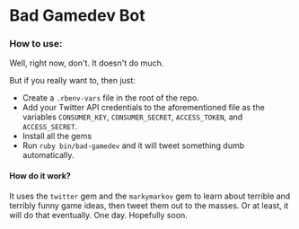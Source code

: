 Bad Gamedev Bot
===============

### How to use:
Well, right now, don't. It doesn't do much.

But if you really want to, then just:
- Create a `.rbenv-vars` file in the root of the repo.
- Add your Twitter API credentials to the aforementioned file as the variables `CONSUMER_KEY`, `CONSUMER_SECRET`, `ACCESS_TOKEN`, and `ACCESS_SECRET`.
- Install all the gems
- Run `ruby bin/bad-gamedev` and it will tweet something dumb automatically.

#### How do it work?
It uses the `twitter` gem and the `markymarkov` gem to learn about terrible and terribly funny game ideas, then tweet them out to the masses. Or at least, it will do that eventually. One day. Hopefully soon.
